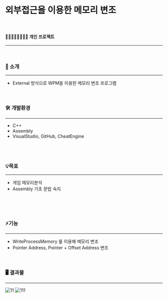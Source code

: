 # 외부접근을 이용한 메모리 변조
<br/>

#### 👨🏻‍👩🏻‍👧🏻‍👦🏻 개인 프로젝트
---  
<br/>


  
### 📢 소개
---
+ External 방식으로 WPM을 이용한 메모리 변조 프로그램
<br/><br/><br/>

### 🛠️ 개발환경
---
+ C++
+ Assembly
+ VisualStudio, GitHub, CheatEngine  
<br/><br/><br/>



### 💡목표
---
+ 게임 메모리분석
+ Assembly 기초 문법 숙지
  
<br/><br/><br/>


### ⚡기능
---
+ WriteProcessMemory 를 이용해 메모리 변조
+ Pointer Address, Pointer + Offset Address 변조
  <br/><br/><br/>

### 🖥️ 결과물
---
![11](https://github.com/oracle312/memory_hacking/assets/72733953/27604ec0-d758-4120-9e98-22dab7b8d159)
![111](https://github.com/oracle312/memory_hacking/assets/72733953/6384edd5-a3a1-4006-9443-7a28aa2e992d)
